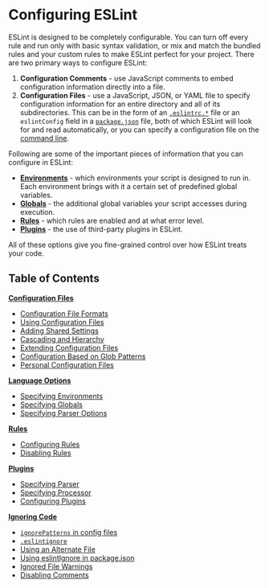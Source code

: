 # Configuring ESLint
ESLint is designed to be completely configurable. You can turn off every rule and run only with basic syntax validation, or mix and match the bundled rules and your custom rules to make ESLint perfect for your project. There are two primary ways to configure ESLint:

1. **Configuration Comments** - use JavaScript comments to embed configuration information directly into a file.
1. **Configuration Files** - use a JavaScript, JSON, or YAML file to specify configuration information for an entire directory and all of its subdirectories. This can be in the form of an [`.eslintrc.*`](./configuring-files#configuration-file-formats) file or an `eslintConfig` field in a [`package.json`](https://docs.npmjs.com/files/package.json) file, both of which ESLint will look for and read automatically, or you can specify a configuration file on the [command line](https://eslint.org/docs/user-guide/command-line-interface).

Following are some of the important pieces of information that you can configure in ESLint:

* [**Environments**](./language-options.md#specifying-environments) - which environments your script is designed to run in. Each environment brings with it a certain set of predefined global variables.
* [**Globals**](./language-options.md#specifying-globals) - the additional global variables your script accesses during execution.
* [**Rules**](rules.md) - which rules are enabled and at what error level.
* [**Plugins**](plugins.md) - the use of third-party plugins in ESLint.

All of these options give you fine-grained control over how ESLint treats your code.

## Table of Contents

[**Configuration Files**](configuration-files.md)
* [Configuration File Formats](./configuration-files.md#configuration-file-formats)
* [Using Configuration Files](./configuration-files.md#using-configuration-files)
* [Adding Shared Settings](./configuration-files.md#adding-shared-settings)
* [Cascading and Hierarchy](./configuration-files.md#cascading-and-hierarchy)
* [Extending Configuration Files](./configuring-files.md#extending-configuration-files)
* [Configuration Based on Glob Patterns](./configuration-files.md#configuration-based-on-glon-patterns)
* [Personal Configuration Files](./configuration-files.md#personal-configuration-files)

[**Language Options**](language-options.md)
* [Specifying Environments](./language-options.md#specifying-environments)
* [Specifying Globals](./language-options.md#specifying-globals)
* [Specifying Parser Options](./language-options.md#specifying-parser-options)

[**Rules**](rules.md)
* [Configuring Rules](./rules.md#configuring-rules)
* [Disabling Rules](./rules.md#disabling-rules)

[**Plugins**](plugins.md)
* [Specifying Parser](./plugins.md#specifying-parser)
* [Specifying Processor](./plugins.md#specifying-processor)
* [Configuring Plugins](./plugins.md#configuring-plugins)

[**Ignoring Code**](ignoring-code.md)
* [`ignorePatterns` in config files](./ignoring-code.md#ignorepatterns-in-config-files)
* [`.eslintignore`](./ignoring-code.md#eslintignore)
* [Using an Alternate File](./ignoring-code.md#using-an-alternate-file)
* [Using eslintIgnore in package.json](./ignoring-code.md#using-eslintignore-in-package.json)
* [Ignored File Warnings](./ignoring-code.md#ignored-file-warnings)
* [Disabling Comments](./ignoring-code.md#disabling-comments)
